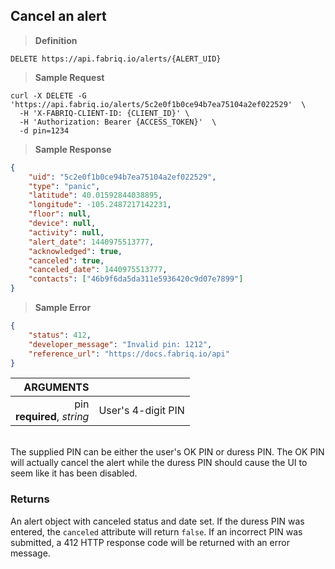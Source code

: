## Cancel an alert

> **Definition**

```text
DELETE https://api.fabriq.io/alerts/{ALERT_UID}
```

> **Sample Request**

```shell
curl -X DELETE -G 'https://api.fabriq.io/alerts/5c2e0f1b0ce94b7ea75104a2ef022529'  \
  -H 'X-FABRIQ-CLIENT-ID: {CLIENT_ID}' \
  -H 'Authorization: Bearer {ACCESS_TOKEN}'  \
  -d pin=1234
```

> **Sample Response**

```json
{
    "uid": "5c2e0f1b0ce94b7ea75104a2ef022529",
    "type": "panic",
    "latitude": 40.01592844038895,
    "longitude": -105.2487217142231,
    "floor": null,
    "device": null,
    "activity": null,
    "alert_date": 1440975513777,
    "acknowledged": true,
    "canceled": true,
    "canceled_date": 1440975513777,
    "contacts": ["46b9f6da5da311e5936420c9d07e7899"]
}
```

> **Sample Error**

```json
{
    "status": 412,
    "developer_message": "Invalid pin: 1212",
    "reference_url": "https://docs.fabriq.io/api"
}
```

ARGUMENTS ||
---------:        | -----------
pin<br>**required**, *string*  | User's 4-digit PIN

<br/>
<aside class="notice">
The supplied PIN can be either the user's OK PIN or duress PIN.  The OK PIN will actually
cancel the alert while the duress PIN should cause the UI to seem like it has been disabled.
</aside>

### Returns
An alert object with canceled status and date set.  If the duress PIN was entered, the `canceled`
attribute will return `false`. If an incorrect PIN was submitted, a 412 HTTP response code will be returned with
an error message.

